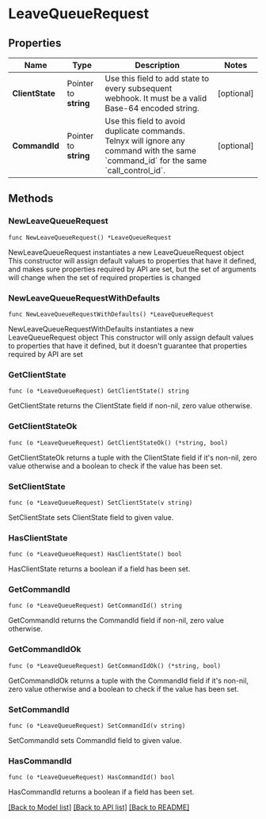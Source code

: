 # LeaveQueueRequest

## Properties

Name | Type | Description | Notes
------------ | ------------- | ------------- | -------------
**ClientState** | Pointer to **string** | Use this field to add state to every subsequent webhook. It must be a valid Base-64 encoded string. | [optional] 
**CommandId** | Pointer to **string** | Use this field to avoid duplicate commands. Telnyx will ignore any command with the same &#x60;command_id&#x60; for the same &#x60;call_control_id&#x60;. | [optional] 

## Methods

### NewLeaveQueueRequest

`func NewLeaveQueueRequest() *LeaveQueueRequest`

NewLeaveQueueRequest instantiates a new LeaveQueueRequest object
This constructor will assign default values to properties that have it defined,
and makes sure properties required by API are set, but the set of arguments
will change when the set of required properties is changed

### NewLeaveQueueRequestWithDefaults

`func NewLeaveQueueRequestWithDefaults() *LeaveQueueRequest`

NewLeaveQueueRequestWithDefaults instantiates a new LeaveQueueRequest object
This constructor will only assign default values to properties that have it defined,
but it doesn't guarantee that properties required by API are set

### GetClientState

`func (o *LeaveQueueRequest) GetClientState() string`

GetClientState returns the ClientState field if non-nil, zero value otherwise.

### GetClientStateOk

`func (o *LeaveQueueRequest) GetClientStateOk() (*string, bool)`

GetClientStateOk returns a tuple with the ClientState field if it's non-nil, zero value otherwise
and a boolean to check if the value has been set.

### SetClientState

`func (o *LeaveQueueRequest) SetClientState(v string)`

SetClientState sets ClientState field to given value.

### HasClientState

`func (o *LeaveQueueRequest) HasClientState() bool`

HasClientState returns a boolean if a field has been set.

### GetCommandId

`func (o *LeaveQueueRequest) GetCommandId() string`

GetCommandId returns the CommandId field if non-nil, zero value otherwise.

### GetCommandIdOk

`func (o *LeaveQueueRequest) GetCommandIdOk() (*string, bool)`

GetCommandIdOk returns a tuple with the CommandId field if it's non-nil, zero value otherwise
and a boolean to check if the value has been set.

### SetCommandId

`func (o *LeaveQueueRequest) SetCommandId(v string)`

SetCommandId sets CommandId field to given value.

### HasCommandId

`func (o *LeaveQueueRequest) HasCommandId() bool`

HasCommandId returns a boolean if a field has been set.


[[Back to Model list]](../README.md#documentation-for-models) [[Back to API list]](../README.md#documentation-for-api-endpoints) [[Back to README]](../README.md)


